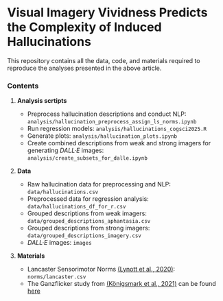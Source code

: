 # Visual Imagery Vividness Predicts the Complexity of Induced Hallucinations

This repository contains all the data, code, and materials required to reproduce the analyses presented in the above article.

### Contents

1. **Analysis scrtipts**
   - Preprocess hallucination descriptions and conduct NLP: `analysis/hallucination_preprocess_assign_ls_norms.ipynb`
   - Run regression models: `analysis/hallucinations_cogsci2025.R`
   - Generate plots: `analysis/hallucination_plots.ipynb`
   - Create combined descriptions from weak and strong imagers for generating _DALL·E_ images: `analysis/create_subsets_for_dalle.ipynb`

2. **Data**
   - Raw hallucination data for preprocessing and NLP: `data/hallucinations.csv`
   - Preprocessed data for regression analysis: `data/hallucinations_df_for_r.csv`
   - Grouped descriptions from weak imagers: `data/grouped_descriptions_aphantasia.csv`
   - Grouped descriptions from strong imagers: `data/grouped_descriptions_imagery.csv`
   - _DALL·E_ images: `images`

3. **Materials**
   - Lancaster Sensorimotor Norms [(Lynott et al., 2020)](https://link.springer.com/article/10.3758/s13428-019-01316-z): `norms/lancaster.csv`
   - The Ganzflicker study from [(Königsmark et al., 2021)](https://www.sciencedirect.com/science/article/pii/S0010945221001957) can be found [here](https://forms.gle/tdKRKhva3uqC68tS9)
